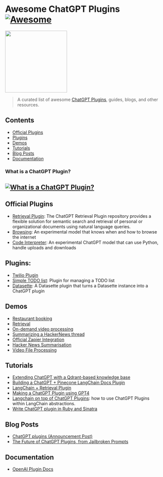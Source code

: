 # Awesome ChatGPT Plugins [![Awesome](https://awesome.re/badge.svg)](https://awesome.re)

[<img src="https://openaicom.imgix.net/c51f2c96-3595-48ae-9fb6-165563fbb086/chat-plugins.png?w=200&h=200" width="200">](https://openai.com/blog/chatgpt-plugins)

> A curated list of awesome [ChatGPT Plugins](https://openai.com/blog/chatgpt-plugins), guides, blogs, and other resources.


## Contents
- [Official Plugins](#plugins)
- [Plugins](#plugins)
- [Demos](#demos)
- [Tutorials](#tutorials)
- [Blog Posts](#blog-posts)
- [Documentation](#documentation)

### What is a ChatGPT Plugin?
[![What is a ChatGPT Plugin?](https://res.cloudinary.com/marcomontalbano/image/upload/v1679667398/video_to_markdown/images/video--a267d1cba9d59411634ce2088744acf9-c05b58ac6eb4c4700831b2b3070cd403.jpg)](https://cdn.openai.com/chat-plugins/retrieval-gh-repo-readme/Retrieval-Final.mp4 "What is a ChatGPT Plugin?")
---


## Official Plugins
 - [Retrieval Plugin](https://github.com/openai/chatgpt-retrieval-plugin): The ChatGPT Retrieval Plugin repository provides a flexible solution for semantic search and retrieval of personal or organizational documents using natural language queries.
 - [Browsing](https://openai.com/blog/chatgpt-plugins#browsing): An experimental model that knows when and how to browse the internet
 - [Code Interpreter](https://openai.com/blog/chatgpt-plugins#code-interpreter): An experimental ChatGPT model that can use Python, handle uploads and downloads

## Plugins:
- [Twilio Plugin](https://gist.github.com/danielgross/0e7a00ea882797acd92ae6779126abe3)
- [Simple TODO list](https://github.com/lencx/chat-todo-plugin): Plugin for managing a TODO list
- [Datasette](https://github.com/simonw/datasette-chatgpt-plugin): A Datasette plugin that turns a Datasette instance into a ChatGPT plugin

## Demos
- [Restaurant booking](https://twitter.com/gdb/status/1638949234681712643)
- [Retrieval](https://cdn.openai.com/chat-plugins/retrieval-gh-repo-readme/Retrieval-Final.mp4)
- [On-demand video processing](https://twitter.com/gdb/status/1638971232443076609)
- [Summarizing a HackerNews thread](https://twitter.com/gdb/status/1638986918947082241)
- [Official Zapier Integration](https://twitter.com/wadefoster/status/1638958299935801344)
- [Hacker News Summarisation](https://twitter.com/gdb/status/1638986918947082241)
- [Video File Processing](https://twitter.com/gdb/status/1638971232443076609)

## Tutorials
 - [Extending ChatGPT with a Qdrant-based knowledge base](https://qdrant.tech/articles/chatgpt-plugin/)
 - [Building a ChatGPT + Pinecone LangChain Docs Plugin](https://github.com/pinecone-io/examples/blob/master/generation/chatgpt/plugins/langchain-docs-plugin.ipynb)
 - [LangChain + Retrieval Plugin](https://gist.github.com/hwchase17/1429e54879f0249f0a258382d8bd744c)
 - [Making a ChatGPT Plugin using GPT4](https://twitter.com/danielgross/status/1639040289816866818)
 - [Langchain on top of ChatGPT Plugins](https://python.langchain.com/en/latest/modules/agents/examples/chatgpt_plugins.html): how to use ChatGPT Plugins within LangChain abstractions.
 - [Write ChatGPT plugin in Ruby and Sinatra](https://github.com/drnic/ruby-chatgpt-plugin-random-numbers)

## Blog Posts
 - [ChatGPT plugins (Announcement Post)](https://openai.com/blog/chatgpt-plugins)
 - [The Future of ChatGPT Plugins, from Jailbroken Prompts](https://app.orchard.ink/view/jailbreaking-chatgpt-plugin-a5b73bfb776948e68c1685b4d9572a70)


## Documentation
 - [OpenAI Plugin Docs](https://platform.openai.com/docs/plugins/introduction)
